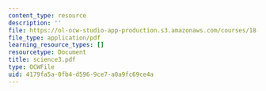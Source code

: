```yaml
---
content_type: resource
description: ''
file: https://ol-ocw-studio-app-production.s3.amazonaws.com/courses/18-996-random-matrix-theory-and-its-applications-spring-2004/4179fa5a0fb4d5969ce7a0a9fc69ce4a_science3.pdf
file_type: application/pdf
learning_resource_types: []
resourcetype: Document
title: science3.pdf
type: OCWFile
uid: 4179fa5a-0fb4-d596-9ce7-a0a9fc69ce4a
---
```


